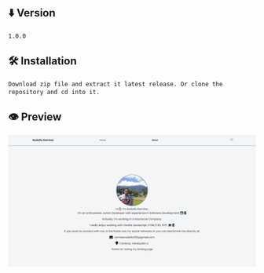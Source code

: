 ## ⬇️ Version

    1.0.0

## 🛠️ Installation

    Download zip file and extract it latest release. Or clone the repository and cd into it.

## 👁️ Preview

   ![Personal Page](https://github.com/rodolfoarp/Personal-Page-/blob/master/preview.png) 